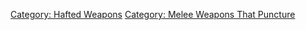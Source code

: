[Category: Hafted Weapons](Category:_Hafted_Weapons "wikilink")
[Category: Melee Weapons That
Puncture](Category:_Melee_Weapons_That_Puncture "wikilink")
